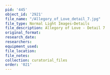 ```yaml
---
pid: '445'
object_id: '2921'
file_name: "/Allegory_of_Love_detail_7.jpg"
file_type: Normal Light Images›Details
file_description: Allegory of Love - Detail 7
original_format:
research_date:
researchers:
equipment_used:
file_location:
file_notes:
collection: curatorial_files
order: '021'
---
```

